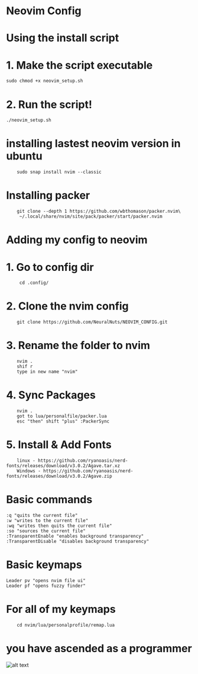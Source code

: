 # Neovim Config

# Using the install script
# 1. Make the script executable
```console
sudo chmod +x neovim_setup.sh
```
# 2. Run the script!
```console
./neovim_setup.sh
```

# installing lastest neovim version in ubuntu
```console
    sudo snap install nvim --classic
```

# Installing packer
```console
    git clone --depth 1 https://github.com/wbthomason/packer.nvim\
     ~/.local/share/nvim/site/pack/packer/start/packer.nvim
```

# Adding my config to neovim

# 1. Go to config dir
```console
     cd .config/
```

# 2. Clone the nvim config
```console
    git clone https://github.com/NeuralNuts/NEOVIM_CONFIG.git
```

# 3. Rename the folder to nvim
```console
    nvim .
    shif r 
    type in new name "nvim"
```

# 4. Sync Packages
```console
    nvim .
    got to lua/personalfile/packer.lua
    esc "then" shift "plus" :PackerSync
```

# 5. Install & Add Fonts
```console
    linux - https://github.com/ryanoasis/nerd-fonts/releases/download/v3.0.2/Agave.tar.xz
    Windows - https://github.com/ryanoasis/nerd-fonts/releases/download/v3.0.2/Agave.zip
```

# Basic commands
    :q "quits the current file"
    :w "writes to the current file"
    :wq "writes then quits the current file"
    :so "sources the current file"
    :TransparentEnable "enables background transparency"
    :TransparentDisable "disables background transparency"

# Basic keymaps
    Leader pv "opens nvim file ui"
    Leader pf "opens fuzzy finder"

# For all of my keymaps
```console
    cd nvim/lua/personalprofile/remap.lua
```

# you have ascended as a programmer
![alt text](https://github.com/NeuralNuts/NEOVIM_CONFIG/blob/master/epic.jpg)
